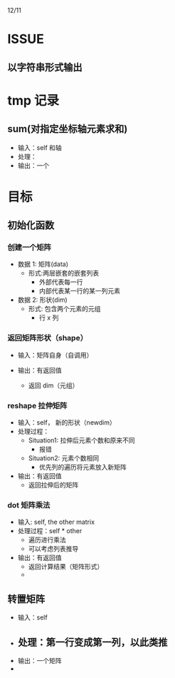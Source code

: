 12/11

# ISSUE

## 以字符串形式输出

# tmp 记录

## sum(对指定坐标轴元素求和)

- 输入：self 和轴
- 处理：
- 输出：一个

# 目标

## 初始化函数

### 创建一个矩阵

- 数据 1: 矩阵(data)
  - 形式:两层嵌套的嵌套列表
    - 外部代表每一行
    - 内部代表某一行的某一列元素
- 数据 2: 形状(dim)
  - 形式: 包含两个元素的元组
    - 行 x 列

### 返回矩阵形状（shape）

- 输入：矩阵自身（自调用）

- 输出：有返回值
  - 返回 dim（元组）

### reshape 拉伸矩阵

- 输入：self， 新的形状（newdim）
- 处理过程：
  - Situation1: 拉伸后元素个数和原来不同
    - 报错
  - Situation2: 元素个数相同
    - 优先列的遍历将元素放入新矩阵
- 输出：有返回值
  - 返回拉伸后的矩阵

### dot 矩阵乘法

- 输入: self, the other matrix
- 处理过程：self \* other
  - 遍历进行乘法
  - 可以考虑列表推导
- 输出：有返回值
  - 返回计算结果（矩阵形式）
  -

## 转置矩阵

- 输入：self
- 处理：第一行变成第一列，以此类推
  -
- 输出：一个矩阵
-
